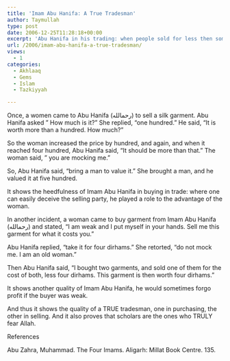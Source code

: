 ```yaml
---
title: 'Imam Abu Hanifa: A True Tradesman'
author: Taymullah
type: post
date: 2006-12-25T11:28:18+00:00
excerpt: 'Abu Hanifa in his trading: when people sold for less then something was worth, he increased price, and he sold things cheaply if buyers were needy.'
url: /2006/imam-abu-hanifa-a-true-tradesman/
views:
  - 1
categories:
  - Akhlaaq
  - Gems
  - Islam
  - Tazkiyyah

---
```

Once, a women came to Abu Hanifa (رحمالله) to sell a silk garment. Abu Hanifa asked &#8221; How much is it?&#8221; She replied, &#8220;one hundred.&#8221; He said, &#8220;It is worth more than a hundred. How much?&#8221;

So the woman increased the price by hundred, and again, and when it reached four hundred, Abu Hanifa said, &#8220;It should be more than that.&#8221; The woman said, &#8221; you are mocking me.&#8221;

So, Abu Hanifa said, &#8220;bring a man to value it.&#8221; She brought a man, and he valued it at five hundred.

It shows the heedfulness of Imam Abu Hanifa in buying in trade: where one can easily deceive the selling party, he played a role to the advantage of the woman.

In another incident, a woman came to buy garment from Imam Abu Hanifa (رحمالله) and stated, &#8220;I am weak and I put myself in your hands. Sell me this garment for what it costs you.&#8221;

Abu Hanifa replied, &#8220;take it for four dirhams.&#8221; She retorted, &#8220;do not mock me. I am an old woman.&#8221;

Then Abu Hanifa said, &#8220;I bought two garments, and sold one of them for the cost of both, less four dirhams. This garment is then worth four dirhams.&#8221;

It shows another quality of Imam Abu Hanifa, he would sometimes forgo profit if the buyer was weak.

And thus it shows the quality of a TRUE tradesman, one in purchasing, the other in selling. And it also proves that <span class="gem">scholars are the ones who TRULY fear Allah.</span>

<div id="referencesTitle">
  References
</div>

<p class="reference">
  Abu Zahra, Muhammad. The Four Imams. Aligarh: Millat Book Centre. 135.
</p>